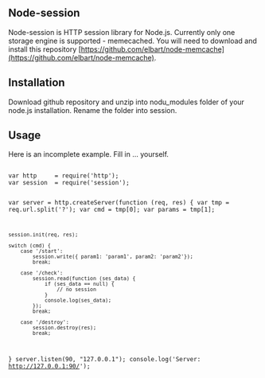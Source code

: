 ## Node-session

Node-session is HTTP session library for Node.js. Currently only one storage engine is supported - memecached. You will need 
to download and install this repository [https://github.com/elbart/node-memcache](https://github.com/elbart/node-memcache).

## Installation

Download github repository and unzip into nodu_modules folder of your node.js installation. Rename the folder into session.

## Usage

Here is an incomplete example. Fill in ... yourself.

<code>
var http 	 = require('http');
var session  = require('session');

var server  = http.createServer(function (req, res) {
	var tmp 	= req.url.split('?');
	var cmd    	= tmp[0];
	var params 	= tmp[1];
	
	session.init(req, res);
	
	switch (cmd) {
		case '/start':
			session.write({ param1: 'param1', param2: 'param2'});
			break;
			
		case '/check':
			session.read(function (ses_data) {
				if (ses_data == null) {
					// no session
				}
				console.log(ses_data);
			});
			break;
		
		case '/destroy':
			session.destroy(res);
			break;
}
server.listen(90, "127.0.0.1");
console.log('Server: http://127.0.0.1:90/');
</code>